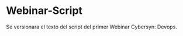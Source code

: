 Webinar-Script
==============

Se versionara el texto del script del primer Webinar Cybersyn: Devops.

